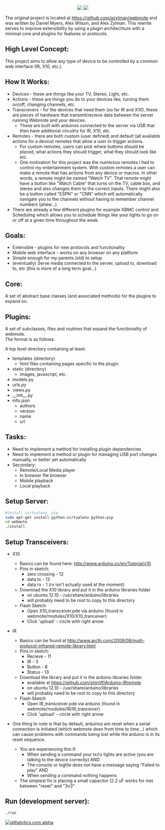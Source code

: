 <p align="center">
  <img src="https://raw.github.com/dandroid88/webmote/master/server/webmote_django/static/remote.png"/>
  <img src="https://raw.github.com/dandroid88/webmote/master/server/webmote_django/static/record.png"/>
</p>

The original project is located at https://github.com/azylman/webmote and was written by Daniel Myers, Alex Wilson, and Alex Zylman. This rewrite serves to improve extensibility by using a plugin architechture with a minimal core and plugins for features or protocols.

High Level Concept: 
-------------------
This project aims to allow any type of device to be controlled by a common web interface (IR, X10, etc.).

How It Works:  
-------------
* Devices - these are things like your TV, Stereo, Light, etc.  
* Actions - these are things you do to your devices like, turning them on/off, changing channels, etc.
* Transcievers - for the devices that need them (so far IR and X10), these are pieces of hardware that transmit/recieve data between the server running Webmote and your devices.  
    * These are built with arduinos connected to the server via USB that then have additional circuitry for IR, X10, etc.  
* Remotes - there are both custom (user defined) and default (all available actions for a device) remotes that allow a user to trigger actions.  
    * For custom remotes, users can pick where buttons should be placed, what actions they should trigger, what they should look like etc.  
    * One motivation for this project was the numerous remotes I had to control my entertainment system.  With custom remotes a user can make a remote that has actions from any device or macros.  In other words, a remote might be named "Watch TV".  That remote might have a button like "Watch Cable" that turns on the TV, cable box, and stereo and also changes them to the correct inputs.  There might also be a button called "ESPN" or "CNN" which will automatically navigate you to the channels without having to remember channel numbers (phew...).  
* There are already a few different plugins for example XBMC control and Scheduling which allows you to schedule things like your lights to go on or off at a given time throughout the week.  


Goals:
------
* Extensible - plugins for new protocols and functionality  
* Mobile web interface - works on any browser on any platform  
* Simple enough for my parents (old) to setup  
* (eventually) Serve media connected to the server, upload to, download to, etc (this is more of a long term goal...)  


Core:
-----------------
A set of abstract base classes (and associated methods) for the plugins to expand on.


Plugins:
-------------------
A set of subclasses, files and routines that expand the functionality of webmote.  
The format is as follows:  

A top level directory containing at least:  
* templates (directory)  
    * html files containing pages specific to the plugin  
* static    (directory)  
    * images, javascript, etc.  
* models.py  
* urls.py  
* views.py  
* \_\_init\_\_.py  
* info.json  
    * authors  
    * version  
    * name  
    * url  


Tasks:
------
* Need to implement a method for installing plugin dependencies  
* Need to implement a method or plugin for managing USB port changes manually, or better yet automatically  
* Secondary:  
    * Remote/Local Media player  
    * In browser file browser  
    * Mobile playback  
    * Local playback  
 

Setup Server:
-------------
```bash
#install virtualenv, pip
sudo apt-get install python-virtualenv python-pip
cd webmote
./install
```

Setup Transceivers:
-------------------
* X10  
    * Basics can be found here: http://www.arduino.cc/en/Tutorial/x10  
    * Pins in sketch:  
        * zero crossing - 12
        * data tx - 13
        * data rx - 1 (rx isn't actually used at the moment)
    * Download the X10 library and put it in the arduino libraries folder 
        * on ubuntu 12.10 - /usr/share/arduino/libraries
        * will probably need to be root to copy to this directory
    * Flash Sketch
        * Open X10\_transceiver.pde via arduino (found in webmote/modules/X10/X10\_tranceiver)
        * Click 'upload' - circle with right arrow

* IR
    * Basics can be found at http://www.arcfn.com/2009/08/multi-protocol-infrared-remote-library.html
    * Pins in sketch:
        * Recieve - 11
        * IR - 3
        * Button - 8
        * Status - 13
    * Download the library and put it in the arduino libraries folder
        * available at https://github.com/shirriff/Arduino-IRremote
        * on ubuntu 12.10 - /usr/share/arduino/libraries
        * will probably need to be root to copy to this directory
    * Flash Sketch
        * Open IR\_transceiver.pde via arduino (found in webmote/modules/IR/IR\_tranceiver)
        * Click 'upload' - circle with right arrow

* One thing to note is that by default, arduinos are reset when a serial connection is initiated (which webmote does from time to time...) which can cause problems with commands being lost while the arduino is in its reset sequence.
    * You are experiencing this if:
        * When sending a command your tx/rx lights are active (you are talking to the device correctly) AND
        * The console or logfile does not have a message saying "Failed to play" AND
        * When sending a command nothing happens
    * The simplest fix is placing a small capacitor (2.2 uF works for me) between "reset" and "3v3"

Run (development server):
-------------------------
```bash
./run
```

[![githalytics.com alpha](https://cruel-carlota.pagodabox.com/c6a7739f49d37ca82a30b8c7debe7609 "githalytics.com")](http://githalytics.com/dandroid88/webmote)
